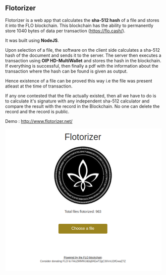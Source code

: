 ## Flotorizer

Flotorizer is a web app that calculates the **sha-512 hash** of a file and stores it into the FLO blockchain. This blockchain has the ability to permanently store 1040 bytes of data per transaction (https://flo.cash/).

It was built using **NodeJS**.

Upon selection of a file, the software on the client side calculates a sha-512 hash of the document and sends it to the server. The server then executes a transaction using **OIP HD-MultiWallet** and stores the hash in the blockchain. If everything is successful, then finally a pdf with the information about the transaction where the hash can be found is given as output.

Hence existence of a file can be proved this way i.e the file was present atleast at the time of transaction.

If any one contested that the file actually existed, then all we have to do is to calculate it's signature with any independent sha-512 calculator and compare the result with the record in the Blockchain. No one can delete the record and the record is public.

Demo :  http://www.flotorizer.net/


<img src="screenshots/flotorizer.png" width="1000">
